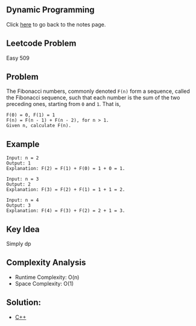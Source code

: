 ## Dynamic Programming
Click [here](../notes.md) to go back to the notes page.

## Leetcode Problem
Easy 509

## Problem
The Fibonacci numbers, commonly denoted `F(n)` form a sequence, called the Fibonacci sequence, such that each number is the sum of the two preceding ones, starting from `0` and `1`. That is,
```
F(0) = 0, F(1) = 1
F(n) = F(n - 1) + F(n - 2), for n > 1.
Given n, calculate F(n).
```

## Example
```
Input: n = 2
Output: 1
Explanation: F(2) = F(1) + F(0) = 1 + 0 = 1.

Input: n = 3
Output: 2
Explanation: F(3) = F(2) + F(1) = 1 + 1 = 2.

Input: n = 4
Output: 3
Explanation: F(4) = F(3) + F(2) = 2 + 1 = 3.
```


## Key Idea 
Simply dp

## Complexity Analysis
- Runtime Complexity: O(n)
- Space Complexity: O(1)

## Solution:
- [C++](./solution.cpp)